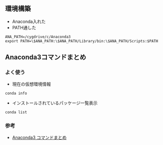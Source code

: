

## 環境構築
- Anaconda入れた
- PATH通した
```bash:.bash_profile
ANA_PATH=/cygdrive/c/Anaconda3
export PATH=\$ANA_PATH:\$ANA_PATH/Library/bin:\$ANA_PATH/Scripts:$PATH
```


## Anaconda3コマンドまとめ

### よく使う
- 現在の仮想環境情報
```bash
conda info
```

- インストールされているパッケージ一覧表示
```bash
conda list
```

### 参考
- [Anaconda3 コマンドまとめ](https://qiita.com/WestRiver/items/cce9c99076d59abd3f69)